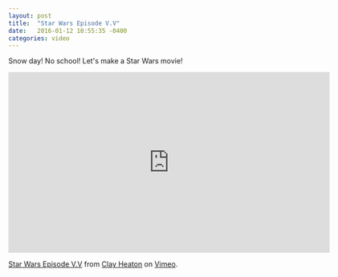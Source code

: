 ```yaml
---
layout: post
title:  "Star Wars Episode V.V"
date:   2016-01-12 10:55:35 -0400
categories: video
---
```


Snow day! No school! Let's make a Star Wars movie!

<iframe src="https://player.vimeo.com/video/153057052" width="640" height="360" frameborder="0" allow="autoplay; fullscreen" allowfullscreen></iframe>
<p><a href="https://vimeo.com/153057052">Star Wars Episode V.V</a> from <a href="https://vimeo.com/user2845797">Clay Heaton</a> on <a href="https://vimeo.com">Vimeo</a>.</p>
